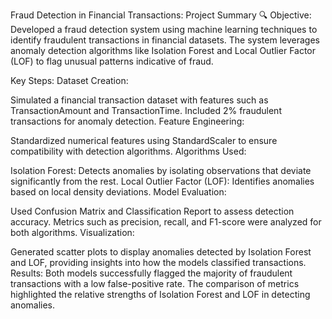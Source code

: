 Fraud Detection in Financial Transactions: Project Summary
🔍 Objective:
Developed a fraud detection system using machine learning techniques to identify fraudulent transactions in financial datasets. The system leverages anomaly detection algorithms like Isolation Forest and Local Outlier Factor (LOF) to flag unusual patterns indicative of fraud.

Key Steps:
Dataset Creation:

Simulated a financial transaction dataset with features such as TransactionAmount and TransactionTime.
Included 2% fraudulent transactions for anomaly detection.
Feature Engineering:

Standardized numerical features using StandardScaler to ensure compatibility with detection algorithms.
Algorithms Used:

Isolation Forest: Detects anomalies by isolating observations that deviate significantly from the rest.
Local Outlier Factor (LOF): Identifies anomalies based on local density deviations.
Model Evaluation:

Used Confusion Matrix and Classification Report to assess detection accuracy.
Metrics such as precision, recall, and F1-score were analyzed for both algorithms.
Visualization:

Generated scatter plots to display anomalies detected by Isolation Forest and LOF, providing insights into how the models classified transactions.
Results:
Both models successfully flagged the majority of fraudulent transactions with a low false-positive rate. The comparison of metrics highlighted the relative strengths of Isolation Forest and LOF in detecting anomalies.


